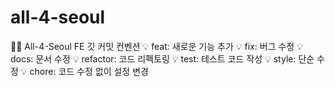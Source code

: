 # all-4-seoul

📝📆 All-4-Seoul FE 깃 커밋 컨벤션
💡 feat: 새로운 기능 추가
💡 fix: 버그 수정
💡 docs: 문서 수정
💡 refactor: 코드 리펙토링
💡 test: 테스트 코드 작성
💡 style: 단순 수정
💡 chore: 코드 수정 없이 설정 변경
